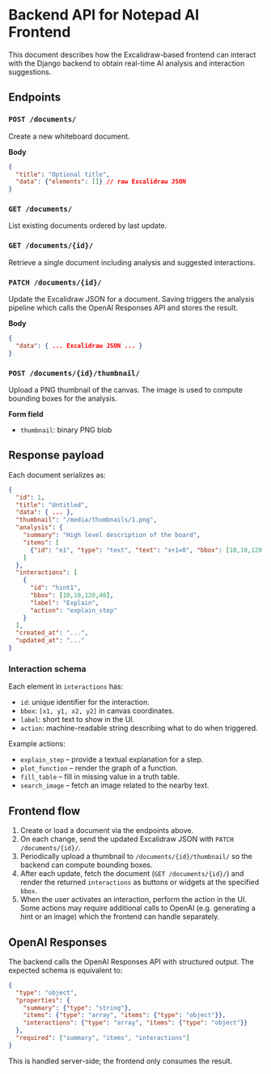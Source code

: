 # Backend API for Notepad AI Frontend

This document describes how the Excalidraw-based frontend can interact with the
Django backend to obtain real-time AI analysis and interaction suggestions.

## Endpoints

### `POST /documents/`
Create a new whiteboard document.

**Body**
```json
{
  "title": "Optional title",
  "data": {"elements": []} // raw Excalidraw JSON
}
```

### `GET /documents/`
List existing documents ordered by last update.

### `GET /documents/{id}/`
Retrieve a single document including analysis and suggested interactions.

### `PATCH /documents/{id}/`
Update the Excalidraw JSON for a document. Saving triggers the analysis
pipeline which calls the OpenAI Responses API and stores the result.

**Body**
```json
{
  "data": { ... Excalidraw JSON ... }
}
```

### `POST /documents/{id}/thumbnail/`
Upload a PNG thumbnail of the canvas. The image is used to compute bounding
boxes for the analysis.

**Form field**
- `thumbnail`: binary PNG blob

## Response payload
Each document serializes as:

```json
{
  "id": 1,
  "title": "Untitled",
  "data": { ... },
  "thumbnail": "/media/thumbnails/1.png",
  "analysis": {
    "summary": "High level description of the board",
    "items": [
      {"id": "e1", "type": "text", "text": "x+1=0", "bbox": [10,10,120,40]}
    ]
  },
  "interactions": [
    {
      "id": "hint1",
      "bbox": [10,10,120,40],
      "label": "Explain",
      "action": "explain_step"
    }
  ],
  "created_at": "...",
  "updated_at": "..."
}
```

### Interaction schema
Each element in `interactions` has:
- `id`: unique identifier for the interaction.
- `bbox`: `[x1, y1, x2, y2]` in canvas coordinates.
- `label`: short text to show in the UI.
- `action`: machine-readable string describing what to do when triggered.

Example actions:
- `explain_step` – provide a textual explanation for a step.
- `plot_function` – render the graph of a function.
- `fill_table` – fill in missing value in a truth table.
- `search_image` – fetch an image related to the nearby text.

## Frontend flow
1. Create or load a document via the endpoints above.
2. On each change, send the updated Excalidraw JSON with `PATCH /documents/{id}/`.
3. Periodically upload a thumbnail to `/documents/{id}/thumbnail/` so the backend
   can compute bounding boxes.
4. After each update, fetch the document (`GET /documents/{id}/`) and render the
   returned `interactions` as buttons or widgets at the specified `bbox`.
5. When the user activates an interaction, perform the action in the UI. Some
   actions may require additional calls to OpenAI (e.g. generating a hint or an
   image) which the frontend can handle separately.

## OpenAI Responses
The backend calls the OpenAI Responses API with structured output. The expected
schema is equivalent to:
```json
{
  "type": "object",
  "properties": {
    "summary": {"type": "string"},
    "items": {"type": "array", "items": {"type": "object"}},
    "interactions": {"type": "array", "items": {"type": "object"}}
  },
  "required": ["summary", "items", "interactions"]
}
```
This is handled server-side; the frontend only consumes the result.


